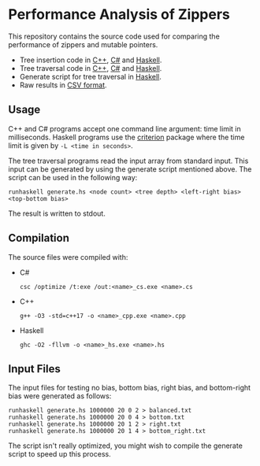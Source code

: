 # Performance Analysis of Zippers

This repository contains the source code used for comparing the performance of zippers and mutable pointers.

* Tree insertion code in [C++](build.cpp), [C#](build.cs) and [Haskell](build.hs).
* Tree traversal code in [C++](traverse.cpp), [C#](traverse.cs) and [Haskell](traverse.hs).
* Generate script for tree traversal in [Haskell](generate.hs).
* Raw results in [CSV format](data.csv).

## Usage

C++ and C# programs accept one command line argument: time limit in milliseconds.
Haskell programs use the [criterion](http://hackage.haskell.org/package/criterion)
package where the time limit is given by `-L <time in seconds>`.

The tree traversal programs read the input array from standard input. This input can
be generated by using the generate script mentioned above. The script can be used in the
following way:

    runhaskell generate.hs <node count> <tree depth> <left-right bias> <top-bottom bias>

The result is written to stdout.

## Compilation

The source files were compiled with:

* C#

      csc /optimize /t:exe /out:<name>_cs.exe <name>.cs

* C++

      g++ -O3 -std=c++17 -o <name>_cpp.exe <name>.cpp

* Haskell

      ghc -O2 -fllvm -o <name>_hs.exe <name>.hs

## Input Files

The input files for testing no bias, bottom bias, right bias, and bottom-right bias were
generated as follows:

    runhaskell generate.hs 1000000 20 0 2 > balanced.txt
    runhaskell generate.hs 1000000 20 0 4 > bottom.txt
    runhaskell generate.hs 1000000 20 1 2 > right.txt
    runhaskell generate.hs 1000000 20 1 4 > bottom_right.txt

The script isn't really optimized, you might wish to compile the generate script to
speed up this process.